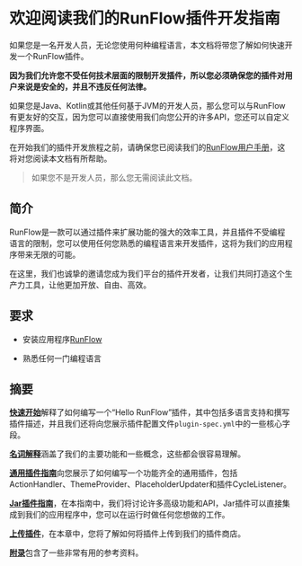 # 欢迎阅读我们的RunFlow插件开发指南

如果您是一名开发人员，无论您使用何种编程语言，本文档将带您了解如何快速开发一个RunFlow插件。

**因为我们允许您不受任何技术层面的限制开发插件，所以您必须确保您的插件对用户来说是安全的，并且不违反任何法律。**

如果您是Java、Kotlin或其他任何基于JVM的开发人员，那么您可以与RunFlow有更友好的交互，因为您可以直接使用我们向您公开的许多API，您还可以自定义程序界面。

在开始我们的插件开发旅程之前，请确保您已阅读我们的[RunFlow用户手册](https://myrest.top/guide/myflow/user)，这将对您阅读本文档有所帮助。

> 如果您不是开发人员，那么您无需阅读此文档。

## 简介

RunFlow是一款可以通过插件来扩展功能的强大的效率工具，并且插件不受编程语言的限制，您可以使用任何您熟悉的编程语言来开发插件，这将为我们的应用程序带来无限的可能。

在这里，我们也诚挚的邀请您成为我们平台的插件开发者，让我们共同打造这个生产力工具，让他更加开放、自由、高效。

## 要求

- 安装应用程序[RunFlow](https://myrest.top/myflow)

- 熟悉任何一门编程语言

## 摘要

[**快速开始**](getting_started.md#快速开始)解释了如何编写一个“Hello RunFlow”插件，其中包括多语言支持和撰写插件描述，并且我们还将向您展示插件配置文件`plugin-spec.yml`中的一些核心字段。

[**名词解释**](conceptual_interpretation.md#名词解释)涵盖了我们的主要功能和一些概念，这些都会很容易理解。

[**通用插件指南**](general-plugin-guide/general_guide.md#general-plugin-guide)向您展示了如何编写一个功能齐全的通用插件，包括ActionHandler、ThemeProvider、PlaceholderUpdater和插件CycleListener。

[**Jar插件指南**](jar-plugin-guide/jar_guide.md#jar-plugin-guide)，在本指南中，我们将讨论许多高级功能和API，Jar插件可以直接集成到我们的应用程序中，您可以在运行时做任何您想做的工作。

[**上传插件**](upload_plugin.md#upload-to-plugin-store)，在本章中，您将了解如何将插件上传到我们的插件商店。

[**附录**](appendix/appendix.md#appendix)包含了一些非常有用的参考资料。
